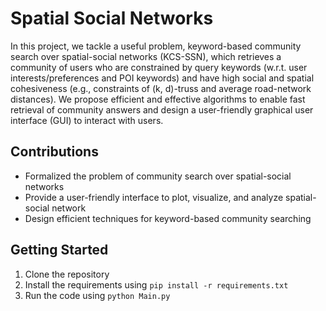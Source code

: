 # Spatial Social Networks

In this project, we tackle a useful problem, keyword-based community search over spatial-social networks (KCS-SSN), which retrieves a community of users who are constrained by query keywords (w.r.t. user interests/preferences and POI keywords) and have high social and spatial cohesiveness (e.g., constraints of (k, d)-truss and average road-network distances). We propose efficient and effective algorithms to enable fast retrieval of community answers and design a user-friendly graphical user interface (GUI) to interact with users.

## Contributions

- Formalized the problem of community search over spatial-social networks
- Provide a user-friendly interface to plot, visualize, and analyze spatial-social network
- Design efficient techniques for keyword-based community searching

## Getting Started

1. Clone the repository
2. Install the requirements using `pip install -r requirements.txt`
3. Run the code using `python Main.py`



